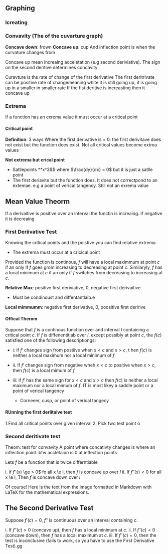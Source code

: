 ## Graphing


### Icreating 


### Convavity (The of the cuvarture graph)

**Concave down**: frown 
**Concave up**: cup 
And inflection point is when the curvature changes from 

Concave up mean increaing acceletation (e.g second deriviative). The sign on the second deritive determines concavity

Curavture is ths rate of change of the first derivative
The first deritrivate can be positive rate of changemeaning white it is still going up, it is going up in a smaller in smaller rate
If the fist deritive is increasting then it concave up

### Extrema


If a function has an exrema value it must occur at a critical point 

#### Critical point

**Definition**: 3 ways 
Where the first derivative is = 0. 
the first derivitave does not exist but the function does exist. 
Not all critical values become extrea values 

**Not extrema but crical point** 
- Satllepoints **x^3$$ where $\frac{dy}{dx} = 0$ but it is just a satlle point
- The first deriavite but the function does. It does not correctpond to an extemae. e.g a point of verical tangency. Still not an exrema value


## Mean Value Theorm 

If a derivaitive is positive over an interval the functin is increaing. If negative it is decreaing


### First Deriivative Test

Knowing the critical  points and the poistive you can find relative extrema 
- The extrema must occur at a cricical point

Provided the function is continous, $f$ will have a local maximmum at point $c$ if an only if $f$ goes grom increasing to decreasing at point $c$. Similaryly, $f$ has a local minimum at $c$ if an only if $f$ switches from decreasing to increasing at $c$.

**Relative Max**: positive first deriviative, 0, negative first derivaitive
- Must be condinoust and diffentantlaib.e

**Local mimmumm**: negative first derivative, 0, poositive first deririve

#### Offical Therom
Suppose that $f$ is a continous function over and interval $I$ containing a critical point $c$. If $f$ is diffenentitiab  over $I$, except possibly at point $c$, the $f(c)$ satisfied one of the following descriptiongs:

- i:  If $f'$ changes sign from postiive when $x < c$ and $x > c$, t hen $f(c)$ is neither a local maximum nor a local minimum of $f$

- ii. If $f'$ changes sign from negative wheh $x < c$ to positive when $x > c$, then $f(c)$ is a local mimum of $f$

- iii: if $f'$ has the same sign for $x <c$ and $x>c$ then $f(c)$ is neither a local maximum nor a local mimum of $f$. IT is most likey a saddle point or a point of verical tangency 
  - Corneeer, cusp, or point of verical tangecy

#### RUnning the first deriitaive test

1.Find all critical points over given interval 
2. Pick two test point o


### Second deritivate test

Theom: test for convavity 
A point where concativty changes is where an inflection point. btw accletaion is 0 at inflection points

Lets $f$ be a function that is twice differntiable

i. if $f''(x)$ \ge > 0$ fo all x \e I, then $f$ is concave up over $I$
ii. If $f''(x) \lt 0$ for all x \e I, Then $f$ is concave down over $I$


Of course! Here is the text from the image formatted in Markdown with LaTeX for the mathematical expressions.

## The Second Derivative Test

Suppose $f'(c) = 0$, $f''$ is continuous over an interval containing $c$.

i. If $f''(c) > 0$ (concave up), then $f$ has a local minimum at $c$.
ii. If $f''(c) < 0$ (concave down), then $f$ has a local maximum at $c$.
iii. If $f''(c) = 0$, then the test is inconclusive (fails to work, so you have to use the First Derivative Test).gg
